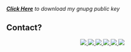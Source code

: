 <!--

<h2><i>Call me on any project</i></h2>




## projects
- [Bash](#bash) <img src="https://github.com/aruncs31s/aruncs31s/blob/main/icons/icons8-bash-48.png" width="16"/>
- [Python](#python) <img src="https://github.com/aruncs31s/aruncs31s/blob/main/icons/icons8-python-48.png" width="16"/>
- [Html](#html) <img src="https://github.com/aruncs31s/aruncs31s/blob/main/icons/icons8-html-filetype-24.png" width="16"/><img src="https://github.com/aruncs31s/aruncs31s/blob/main/icons/icons8-css3-30.png" width="16"/>
- [flask](#flask) <img src="https://github.com/aruncs31s/aruncs31s/blob/main/icons/icons8-flask-50.png" width="16"/>
- [MATLAB](#matlab)  <img src="https://github.com/aruncs31s/aruncs31s/blob/main/icons/icons8-matlab-48.png" width="16"/>
- [cyber security](#cyber-security)<img src="https://github.com/aruncs31s/aruncs31s/blob/main/icons/icons8-matrix-desktop-48.png" width="16"/>
- [Java script](#java-script)<img src="https://github.com/aruncs31s/aruncs31s/blob/main/icons/icons8-python-48.png" width="16"/>
- [Node js](#nodejs) <img src="https://github.com/aruncs31s/aruncs31s/blob/main/icons/icons8-node-js-48.png" width="16"/>
- [C programming](#c-programming)<img src="https://github.com/aruncs31s/aruncs31s/blob/main/icons/icons8-python-48.png" width="16"/>
- [C ++](#cpp) <img src="https://github.com/aruncs31s/aruncs31s/blob/main/icons/icons8-python-48.png" width="16"/>
- [Linux](#linux) <img src="https://github.com/aruncs31s/aruncs31s/blob/main/icons/icons8-linux-48.png" width="16"/>
  - [tmux](#tmux)<img src="https://github.com/aruncs31s/aruncs31s/blob/main/icons/icons8-python-48.png" width="16"/>
- [Assembly](https://github.com/aruncs31s/programming/tree/main/assembly)
  - [8051](#8051)
- [Android](#android)
   - [Termux](#termux) <img src="https://github.com/aruncs31s/aruncs31s/blob/main/icons/icons8-python-48.png" width="16"/>
   - [T-ui](#t-ui)


-->
[***Click Here***](./keys/archcraft/2023.Nov/public.key.gpg?raw=true) *to download my gnupg public key*


## Contact?
<p align='center'>
  
  <a href="http://wa.me/+919747350188">
    <img src="https://img.shields.io/badge/WhatsApp-25D366?style=for-the-badge&logo=whatsapp&logoColor=white" />
  <a href="https://instagram.com/aruncs31s?igshid=YmMyMTA2M2Y=">
    <img src="https://img.shields.io/badge/Instagram-E4405F?style=for-the-badge&logo=instagram&logoColor=white" />
  <a href="mailto:aruncs31ss@gmail.com">
    <img src="https://img.shields.io/badge/Gmail-D14836?style=for-the-badge&logo=gmail&logoColor=white" />
  <a href="https://t.me/killadinjan">
    <img src="https://img.shields.io/badge/Telegram-2CA5E0?style=for-the-badge&logo=telegram&logoColor=white" />
  <a href="https://www.linkedin.com/in/arun-cs-3b2442256"> 
     <img src="https://img.shields.io/badge/LinkedIn-0077B5?style=for-the-badge&logo=linkedin&logoColor=white" />
 <a href="mailto:aruncs31s@proton.me"> 
     <img src="https://img.shields.io/badge/ProtonMail-8B89CC?style=for-the-badge&logo=protonmail&logoColor=white" />
  <!-- <a href="https://www.linkedin.com/in/arun-cs-3b2442256">  -->
     <!-- <img src="https://img.shields.io/badge/LinkedIn-0077B5?style=for-the-badge&logo=linkedin&logoColor=white" /> -->
   
  

<!--
## Bash 
1. [Bash Tutorial](https://github.com/aruncs31s/ethical-hacking/tree/main/languages#bash)
2. [Linux mining](https://github.com/aruncs31s/linux-mining/blob/main/fastTermuxSetup.sh)
3. [python-programming](https://github.com/aruncs31s/programming/tree/main/python)


## html

1. [myDFWeb](https://github.com/aruncs31s/myDFWeb)
2. [web-ethical-hacking](https://github.com/aruncs31s/web-ethical-hacking)
3. [ethical-hacking.github.io](https://github.com/aruncs31s/ethical-hacking.github.io)
4. [aruncs31s.github.io](https://github.com/aruncs31s/aruncs31s.github.io)
5. [Ethical-h4ckers.github.io](https://github.com/aruncs31s/Ethical-h4ckers.github.io)
6. [html-programming](https://github.com/aruncs31s/programming/tree/main/html)

## flask
1. [flask](https://github.com/aruncs31s/programming/tree/main/flask)

## MATLAB
1. [MATLAB-programming](https://github.com/aruncs31s/programming/blob/main/MATLAB)

## Cyber Security
1. [ethical-hacking](https://github.com/aruncs31s/ethical-hacking)

## java script
1. [js-programming](https://github.com/aruncs31s/programming/tree/main/js)


## nodejs
1. [nodejs-programming](https://github.com/aruncs31s/programming/tree/main/node.js)


<h2 style='text-align:"center"' id="linux">Linux</h2>

### Tmux 
1. [tmux_lite](https://github.com/aruncs31s/lite_tmux)
### vnc
2. [web-vnc](https://github.com/aruncs31s/web-vnc)
     -> just tutorial for accesing(share) vnc through web(HTML5)
3. [android linux monitor](https://github.com/aruncs31s/android-linux-monitor)

### neovim
1. [neovim-theme-1](https://github.com/aruncs31s/linux-dot-files/tree/main/neovim)
2. [neovim-vscode-theme](https://github.com/aruncs31s/neovim-vscode-theme)


## C Programming
1. [simplecprograms](https://github.com/aruncs31s/simplecprograms)
    -> Electronics Engineering S4 C programing solutions
2. [c programming](https://github.com/aruncs31s/programming/tree/main/c)


## cpp
1. [cpp](https://github.com/aruncs31s/programming/tree/main/cpp)


## Android

### Galaxy note 3
1. [dual-speaker-mod-galaxy-note-3](https://github.com/aruncs31s/dual-speaker-mod-galaxy-note-3)

### Termux 

1. [Termux_Startup](https://github.com/aruncs31s/termux_startup)
2. [termux-x11-audio](https://github.com/aruncs31s/termux-x11-audio)
3. [Kali-installer](https://github.com/aruncs31s/termux-kali)
4. [yt2mp3](https://github.com/aruncs31s/yt2mp3)
5. [termux-alarm](https://github.com/aruncs31s/termux-alarm)

### T-ui launcher
1.[tui-theme-manager](https://github.com/aruncs31s/t-ui_themes/tree/main/theme-manager)
2.[

### Apps 

1. [app-ethical-hacking](https://github.com/aruncs31s/app-ethical-hacking)

-->
